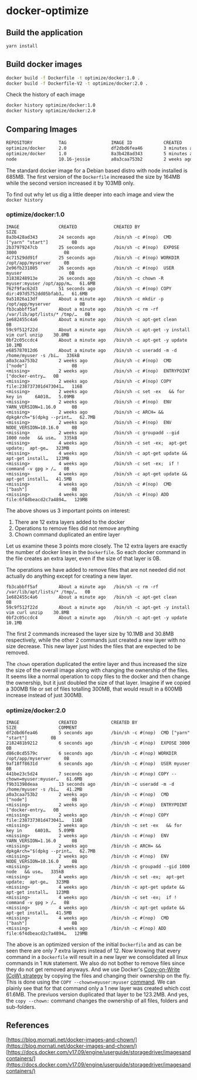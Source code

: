 # docker-optimize

## Build the application

```bash
yarn install
```

## Build docker images

```bash
docker build -f Dockerfile -t optimize/docker:1.0 .
docker build -f Dockerfile-V2 -t optimize/docker:2.0 .
```

Check the history of each image

```bash
docker history optimize/docker:1.0
docker history optimize/docker:2.0
```

## Comparing Images

```bash
REPOSITORY          TAG                 IMAGE ID            CREATED             SIZE
optimize/docker     2.0                 df2dbd6fea46        3 minutes ago       788MB
optimize/docker     1.0                 8a3b428ad343        5 minutes ago       849MB
node                10.16-jessie        a0a3caa753b2        2 weeks ago         685MB
```

The standard docker image for a Debian based distro with node installed is 685MB. The first version of the `Dockerfile` increased the size by 164MB while the second version increased it by 103MB only.

To find out why let us dig a little deeper into each image and view the `docker history`

### optimize/docker:1.0

```plain
IMAGE               CREATED              CREATED BY                                      SIZE
8a3b428ad343        24 seconds ago       /bin/sh -c #(nop)  CMD ["yarn" "start"]         0B
2b37979247cb        25 seconds ago       /bin/sh -c #(nop)  EXPOSE 3000                  0B
4c71529dd91f        25 seconds ago       /bin/sh -c #(nop) WORKDIR /opt/app/myserver     0B
2e96fb231805        26 seconds ago       /bin/sh -c #(nop)  USER myuser                  0B
31838248913e        26 seconds ago       /bin/sh -c chown -R myuser:myuser /opt/app/m…   61.6MB
762f9fac62d3        51 seconds ago       /bin/sh -c #(nop) COPY dir:497d5752dd05bfab3…   61.6MB
9a51026a13df        About a minute ago   /bin/sh -c mkdir -p /opt/app/myserver           0B
fb3cabbff5af        About a minute ago   /bin/sh -c rm -rf /var/lib/apt/lists/* /tmp/…   0B
1e682455c4a6        About a minute ago   /bin/sh -c apt-get clean                        0B
59c9f512f22d        About a minute ago   /bin/sh -c apt-get -y install vim curl unzip    30.8MB
0bf2c05ccdc4        About a minute ago   /bin/sh -c apt-get -y update                    10.1MB
e685787012d6        About a minute ago   /bin/sh -c useradd -m -d /home/myuser -s /bi…   336kB
a0a3caa753b2        2 weeks ago          /bin/sh -c #(nop)  CMD ["node"]                 0B
<missing>           2 weeks ago          /bin/sh -c #(nop)  ENTRYPOINT ["docker-entry…   0B
<missing>           2 weeks ago          /bin/sh -c #(nop) COPY file:238737301d473041…   116B
<missing>           2 weeks ago          /bin/sh -c set -ex   && for key in     6A010…   5.09MB
<missing>           2 weeks ago          /bin/sh -c #(nop)  ENV YARN_VERSION=1.16.0      0B
<missing>           2 weeks ago          /bin/sh -c ARCH= && dpkgArch="$(dpkg --print…   62.7MB
<missing>           2 weeks ago          /bin/sh -c #(nop)  ENV NODE_VERSION=10.16.0     0B
<missing>           2 weeks ago          /bin/sh -c groupadd --gid 1000 node   && use…   335kB
<missing>           4 weeks ago          /bin/sh -c set -ex;  apt-get update;  apt-ge…   323MB
<missing>           4 weeks ago          /bin/sh -c apt-get update && apt-get install…   123MB
<missing>           4 weeks ago          /bin/sh -c set -ex;  if ! command -v gpg > /…   0B
<missing>           4 weeks ago          /bin/sh -c apt-get update && apt-get install…   41.5MB
<missing>           4 weeks ago          /bin/sh -c #(nop)  CMD ["bash"]                 0B
<missing>           4 weeks ago          /bin/sh -c #(nop) ADD file:6f4dbeacd2c7a4894…   129MB
```

The above shows us 3 important points on interest:

1. There are 12 extra layers added to the docker
1. Operations to remove files did not remove anything
1. Chown command duplicated an entire layer

Let us examine these 3 points more closely. The 12 extra layers are exactly the number of docker lines in the `Dockerfile`. So each docker command in the file creates an extra layer, even if the size of that layer is 0B.

The operations we have added to remove files that are not needed did not actually do anything except for creating a new layer. 

```plain
fb3cabbff5af        About a minute ago   /bin/sh -c rm -rf /var/lib/apt/lists/* /tmp/…   0B
1e682455c4a6        About a minute ago   /bin/sh -c apt-get clean                        0B
59c9f512f22d        About a minute ago   /bin/sh -c apt-get -y install vim curl unzip    30.8MB
0bf2c05ccdc4        About a minute ago   /bin/sh -c apt-get -y update                    10.1MB
```

The first 2 commands increased the layer size by 10.1MB and 30.8MB respectively, while the other 2 commands just created a new layer with no size decrease. This new layer just hides the files that are expected to be removed.

The `chown` operation duplicated the entire layer and thus increased the size the size of the overall image along with changing the ownership of the files. It seems like a normal operation to copy files to the docker and then change the ownership, but it just doubled the size of that layer. Imagine if we copied a 300MB file or set of files totalling 300MB, that would result in a 600MB increase instead of just 300MB.

### optimize/docker:2.0

```plain
IMAGE               CREATED             CREATED BY                                      SIZE                COMMENT
df2dbd6fea46        5 seconds ago       /bin/sh -c #(nop)  CMD ["yarn" "start"]         0B
2182481b9212        6 seconds ago       /bin/sh -c #(nop)  EXPOSE 3000                  0B
d86c0cd5579c        6 seconds ago       /bin/sh -c #(nop) WORKDIR /opt/app/myserver     0B
9af18ff8631d        6 seconds ago       /bin/sh -c #(nop)  USER myuser                  0B
441be23c5d24        7 seconds ago       /bin/sh -c #(nop) COPY --chown=myuser:myuser…   61.6MB
f9b31398deaa        13 seconds ago      /bin/sh -c useradd -m -d /home/myuser -s /bi…   41.2MB
a0a3caa753b2        2 weeks ago         /bin/sh -c #(nop)  CMD ["node"]                 0B
<missing>           2 weeks ago         /bin/sh -c #(nop)  ENTRYPOINT ["docker-entry…   0B
<missing>           2 weeks ago         /bin/sh -c #(nop) COPY file:238737301d473041…   116B
<missing>           2 weeks ago         /bin/sh -c set -ex   && for key in     6A010…   5.09MB
<missing>           2 weeks ago         /bin/sh -c #(nop)  ENV YARN_VERSION=1.16.0      0B
<missing>           2 weeks ago         /bin/sh -c ARCH= && dpkgArch="$(dpkg --print…   62.7MB
<missing>           2 weeks ago         /bin/sh -c #(nop)  ENV NODE_VERSION=10.16.0     0B
<missing>           2 weeks ago         /bin/sh -c groupadd --gid 1000 node   && use…   335kB
<missing>           4 weeks ago         /bin/sh -c set -ex;  apt-get update;  apt-ge…   323MB
<missing>           4 weeks ago         /bin/sh -c apt-get update && apt-get install…   123MB
<missing>           4 weeks ago         /bin/sh -c set -ex;  if ! command -v gpg > /…   0B
<missing>           4 weeks ago         /bin/sh -c apt-get update && apt-get install…   41.5MB
<missing>           4 weeks ago         /bin/sh -c #(nop)  CMD ["bash"]                 0B
<missing>           4 weeks ago         /bin/sh -c #(nop) ADD file:6f4dbeacd2c7a4894…   129MB
```

The above is an optimized version of the initial `Dockerfile` and as can be seen there are only 7 extra layers instead of 12. Now knowing that every command in a `Dockerfile` will result in a new layer we consolidated all linux commands in 1 `RUN` statement. We also do not bother to remove files since they do not get removed anyways. And we use Docker's [Copy-on-Write (CoW) strategy](https://docs.docker.com/v17.09/engine/userguide/storagedriver/imagesandcontainers/#the-copy-on-write-cow-strategy) by copying the files and changing their ownership on the fly. This is done using the `COPY --chown=myuser:myuser` [command](https://docs.docker.com/engine/reference/builder/#copy). We can plainly see that for that command only a 1 new layer was created which cost 61.6MB. The previuos version duplicated that layer to be 123.2MB. And yes, the `copy --chown:` command changes the ownership of all files, folders and sub-folders.

## References

[https://blog.mornati.net/docker-images-and-chown/](https://blog.mornati.net/docker-images-and-chown/)
[https://docs.docker.com/v17.09/engine/userguide/storagedriver/imagesandcontainers/](https://docs.docker.com/v17.09/engine/userguide/storagedriver/imagesandcontainers/)
